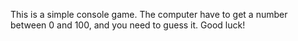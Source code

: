 This is a simple console game. 
The computer have to get a number between 0 and 100, and you need to guess it.
Good luck!
